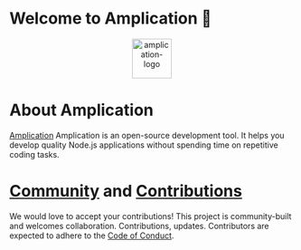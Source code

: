 # Welcome to Amplication 👋

<p align="center">
<a href="https://amplication.com" target="_blank">
    <img alt="amplication-logo" height="70" alt="Amplication Logo" src="https://amplication.com/images/amplication-logo-purple.svg"/>
  </a>
</p>

# About Amplication

[Amplication](https://amplication.com/) Amplication is an open-source development tool. It helps you develop quality Node.js applications without spending time on repetitive coding tasks.

<p style="clear:both;">
<h1><a name="contributing"></a><a name="community"></a> <a href="https://amplication.com/community">Community</a> and <a href="https://github.com/amplication/amplication/blob/master/CONTRIBUTING.md">Contributions</a></h1>

<p> We would love to accept your contributions! This project is community-built and welcomes collaboration. Contributions, updates. Contributors are expected to adhere to the <a href="https://github.com/amplication/amplication/blob/master/code_of_conduct.md">Code of Conduct</a>.
</p>

